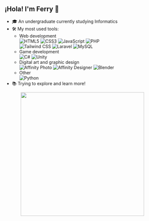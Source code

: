 ## ¡Hola! I'm Ferry 👋

- 🎓 An undergraduate currently studying Informatics
- 🛠 My most used tools:
  - Web development<br>
    <img src="https://img.shields.io/badge/-HTML-4F5D95?logo=html5&logoColor=white" alt="HTML5">
    <img src="https://img.shields.io/badge/-CSS-4F5D95?logo=css3&logoColor=white" alt="CSS3">
    <img src="https://img.shields.io/badge/-JavaScript-4F5D95?logo=javascript&logoColor=white" alt="JavaScript">
    <img src="https://img.shields.io/badge/-PHP-4F5D95?logo=php&logoColor=white" alt="PHP">
    <br>
    <img src="https://img.shields.io/badge/-Tailwind%20CSS-4F5D95?logo=tailwindcss&logoColor=white" alt="Tailwind CSS">
    <img src="https://img.shields.io/badge/-Laravel-4F5D95?logo=laravel&logoColor=white" alt="Laravel">
    <img src="https://img.shields.io/badge/-MySQL-4F5D95?logo=mysql&logoColor=white" alt="MySQL">
  - Game development<br>
    <img src="https://img.shields.io/badge/-C%23-4F5D95?logo=csharp&logoColor=white" alt="C#">
    <img src="https://img.shields.io/badge/-Unity-4F5D95?logo=unity&logoColor=white" alt="Unity">
  - Digital art and graphic design<br>
    <img src="https://img.shields.io/badge/-Affinity%20Photo-4F5D95?logo=affinityphoto&logoColor=white" alt="Affinity Photo">
    <img src="https://img.shields.io/badge/-Affinity%20Designer-4F5D95?logo=affinitydesigner&logoColor=white" alt="Affinity Designer">
    <img src="https://img.shields.io/badge/-Blender-4F5D95?logo=blender&logoColor=white" alt="Blender">
  - Other<br>
    <img src="https://img.shields.io/badge/-Python-4F5D95?logo=python&logoColor=white" alt="Python">
- 📚 Trying to explore and learn more!

<p align="center">
  <a href="https://github.com/FerryFn">
    <img width="400em" src="https://github-readme-stats-eight-theta.vercel.app/api/top-langs/?username=FerryFn&layout=compact&langs_count=8&hide=jupyter%20notebook&theme=shades-of-purple">
  </a>
</p>
